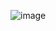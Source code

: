 ![image](https://user-images.githubusercontent.com/103607344/226131010-0b2f8fea-ebc9-4673-a86e-59282f56b3d9.png)
